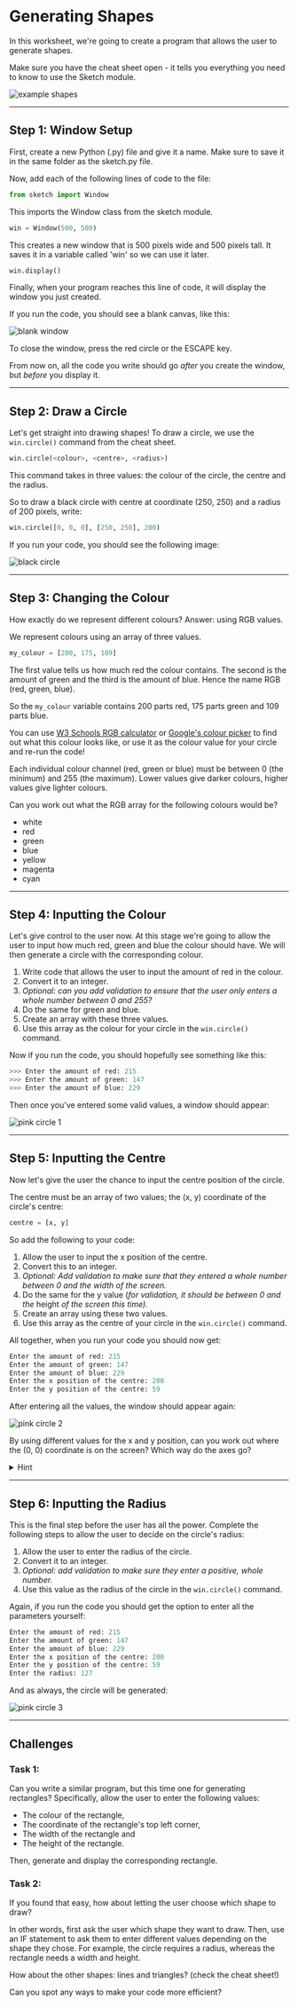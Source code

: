 # Generating Shapes

In this worksheet, we're going to create a program that allows the user to generate shapes.

Make sure you have the cheat sheet open - it tells you everything you need to know to use the Sketch module.

![example shapes](../.data/example_shapes.JPEG)


---

## Step 1: Window Setup

First, create a new Python (.py) file and give it a name.
Make sure to save it in the same folder as the sketch.py file.

Now, add each of the following lines of code to the file:

```python
from sketch import Window
```

This imports the Window class from the sketch module. 

```python
win = Window(500, 500)
```

This creates a new window that is 500 pixels wide and 500 pixels tall.
It saves it in a variable called 'win' so we can use it later.

```python
win.display()
```

Finally, when your program reaches this line of code, it will display the window you just created.

If you run the code, you should see a blank canvas, like this:

![blank window](../.data/blank_window.png)

To close the window, press the red circle or the ESCAPE key.

From now on, all the code you write should go _after_ you create the window, but _before_ you display it.


---

## Step 2: Draw a Circle

Let's get straight into drawing shapes!
To draw a circle, we use the `win.circle()` command from the cheat sheet.

```python
win.circle(<colour>, <centre>, <radius>)
```

This command takes in three values: the colour of the circle, the centre and the radius.

So to draw a black circle with centre at coordinate (250, 250) and a radius of 200 pixels, write:

```python
win.circle([0, 0, 0], [250, 250], 200)
```

If you run your code, you should see the following image:

![black circle](../.data/black_circle.JPEG)


---

## Step 3: Changing the Colour

How exactly do we represent different colours?
Answer: using RGB values.

We represent colours using an array of three values.

```python
my_colour = [200, 175, 109]
```

The first value tells us how much red the colour contains.
The second is the amount of green and the third is the amount of blue.
Hence the name RGB (red, green, blue).

So the `my_colour` variable contains 200 parts red, 175 parts green and 109 parts blue.

You can use
[W3 Schools RGB calculator](https://www.w3schools.com/colors/colors_rgb.asp)
or
[Google's colour picker](https://g.co/kgs/uDJhW5)
to find out what this colour looks like, or use it as the colour value for your circle and re-run the code!

Each individual colour channel (red, green or blue) must be between 0 (the minimum) and 255 (the maximum).
Lower values give darker colours, higher values give lighter colours.

Can you work out what the RGB array for the following colours would be?
* white
* red
* green
* blue
* yellow
* magenta
* cyan


---

## Step 4: Inputting the Colour

Let's give control to the user now.
At this stage we're going to allow the user to input how much red, green and blue the colour should have.
We will then generate a circle with the corresponding colour.

1. Write code that allows the user to input the amount of red in the colour.
2. Convert it to an integer.
3. _Optional: can you add validation to ensure that the user only enters a whole number between 0 and 255?_
4. Do the same for green and blue.
5. Create an array with these three values.
6. Use this array as the colour for your circle in the `win.circle()` command.

Now if you run the code, you should hopefully see something like this:

```python
>>> Enter the amount of red: 215
>>> Enter the amount of green: 147
>>> Enter the amount of blue: 229
```

Then once you've entered some valid values, a window should appear:

![pink circle 1](../.data/pink_circle_1.png)


---

## Step 5: Inputting the Centre

Now let's give the user the chance to input the centre position of the circle.

The centre must be an array of two values; the (x, y) coordinate of the circle's centre:

```python
centre = [x, y]
```

So add the following to your code:
1. Allow the user to input the x position of the centre.
2. Convert this to an integer.
3. _Optional: Add validation to make sure that they entered a whole number between 0 and the width of the screen._
4. Do the same for the y value (_for validation, it should be between 0 and the_ height _of the screen this time)._
5. Create an array using these two values.
6. Use this array as the centre of your circle in the `win.circle()` command.

All together, when you run your code you should now get:

```python
Enter the amount of red: 215
Enter the amount of green: 147
Enter the amount of blue: 229
Enter the x position of the centre: 200
Enter the y position of the centre: 59
```

After entering all the values, the window should appear again:

![pink circle 2](../.data/pink_circle_2.png)

By using different values for the x and y position, can you work out where the (0, 0) coordinate is on the screen?
Which way do the axes go?

<details>
    <summary>Hint</summary>

Check out the cheat sheet!
</details>


---

## Step 6: Inputting the Radius

This is the final step before the user has all the power.
Complete the following steps to allow the user to decide on the circle's radius:

1. Allow the user to enter the radius of the circle.
2. Convert it to an integer.
3. _Optional: add validation to make sure they enter a positive, whole number._
4. Use this value as the radius of the circle in the `win.circle()` command.

Again, if you run the code you should get the option to enter all the parameters yourself:

```python
Enter the amount of red: 215
Enter the amount of green: 147
Enter the amount of blue: 229
Enter the x position of the centre: 200
Enter the y position of the centre: 59
Enter the radius: 127
```

And as always, the circle will be generated:

![pink circle 3](../.data/pink_circle_3.png)


---

## Challenges

### Task 1:

Can you write a similar program, but this time one for generating rectangles?
Specifically, allow the user to enter the following values:
* The colour of the rectangle,
* The coordinate of the rectangle's top left corner,
* The width of the rectangle and
* The height of the rectangle.

Then, generate and display the corresponding rectangle.

### Task 2:
If you found that easy, how about letting the user choose which shape to draw?

In other words, first ask the user which shape they want to draw.
Then, use an IF statement to ask them to enter different values depending on the shape they chose.
For example, the circle requires a radius, whereas the rectangle needs a width and height.

How about the other shapes: lines and triangles? (check the cheat sheet!)

Can you spot any ways to make your code more efficient?

